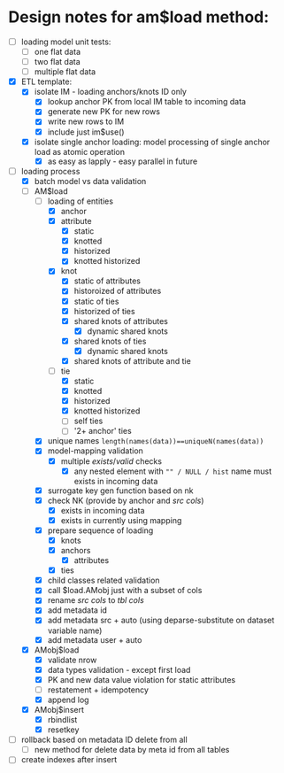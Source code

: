 # Design notes for am$load method:

- [ ] loading model unit tests:
  - [ ] one flat data
  - [ ] two flat data
  - [ ] multiple flat data
- [x] ETL template:
  - [x] isolate IM - loading anchors/knots ID only
    - [x] lookup anchor PK from local IM table to incoming data
    - [x] generate new PK for new rows
    - [x] write new rows to IM
    - [x] include just im$use()
  - [x] isolate single anchor loading: model processing of single anchor load as atomic operation
    - [x] as easy as lapply - easy parallel in future
- [ ] loading process
  - [x] batch model vs data validation
  - [ ] AM$load
    - [ ] loading of entities
      - [x] anchor
      - [x] attribute
        - [x] static
        - [x] knotted
        - [x] historized
        - [x] knotted historized
      - [x] knot
        - [x] static of attributes
        - [x] historoized of attributes
        - [x] static of ties
        - [x] historized of ties
        - [x] shared knots of attributes
          - [x] dynamic shared knots
        - [x] shared knots of ties
          - [x] dynamic shared knots
        - [x] shared knots of attribute and tie
      - [ ] tie
        - [x] static
        - [x] knotted
        - [x] historized
        - [x] knotted historized
        - [ ] self ties
        - [ ] '2+ anchor' ties
    - [x] unique names `length(names(data))==uniqueN(names(data))`
    - [x] model-mapping validation
      - [x] multiple *exists*/*valid* checks
        - [x] any nested element with `"" / NULL / hist` name must exists in incoming data
    - [x] surrogate key gen function based on nk
    - [x] check NK (provide by anchor and *src cols*)
      - [x] exists in incoming data
      - [x] exists in currently using mapping
    - [x] prepare sequence of loading
      - [x] knots
      - [x] anchors
        - [x] attributes
      - [x] ties
    - [x] child classes related validation
    - [x] call $load.AMobj just with a subset of cols
    - [x] rename *src cols* to *tbl cols*
    - [x] add metadata id
    - [x] add metadata src + auto (using deparse-substitute on dataset variable name)
    - [x] add metadata user + auto
  - [x] AMobj$load
    - [x] validate nrow
    - [x] data types validation - except first load
    - [x] PK and new data value violation for static attributes
    - [ ] restatement + idempotency
    - [x] append log
  - [x] AMobj$insert
    - [x] rbindlist
    - [x] resetkey
- [ ] rollback based on metadata ID delete from all
  - [ ] new method for delete data by meta id from all tables
- [ ] create indexes after insert
